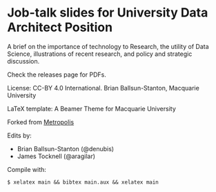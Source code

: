 # Job-talk slides for University Data Architect Position

A brief on the importance of technology to Research, the utility of Data Science, illustrations of recent research, and policy and strategic discussion.

Check the releases page for PDFs.

License: CC-BY 4.0 International. Brian Ballsun-Stanton, Macquarie University

LaTeX template: A Beamer Theme for Macquarie University

Forked from [Metropolis](https://github.com/matze/mtheme)

Edits by:

* Brian Ballsun-Stanton (@denubis)
* James Tocknell (@aragilar)

Compile with:

~~~
$ xelatex main && bibtex main.aux && xelatex main
~~~
